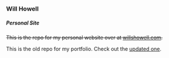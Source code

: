 ### Will Howell 
##### Personal Site

~~This is the repo for my personal website over at [willshowell.com](http://willshowell.com).~~

This is the old repo for my portfolio. Check out the [updated one](https://github.com/willshowell/portfolio).
